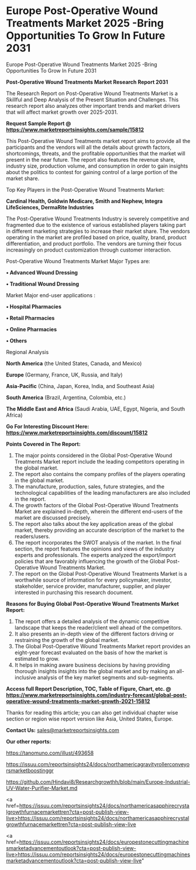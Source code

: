 # Europe Post-Operative Wound Treatments Market 2025 -Bring Opportunities To Grow In Future 2031
Europe Post-Operative Wound Treatments Market 2025 -Bring Opportunities To Grow In Future 2031

<strong>Post-Operative Wound Treatments Market Research Report 2031</strong>

The Research Report on Post-Operative Wound Treatments Market is a Skillful and Deep Analysis of the Present Situation and Challenges. This research report also analyzes other important trends and market drivers that will affect market growth over 2025-2031.

<strong>Request Sample Report @ <a href=https://www.marketreportsinsights.com/sample/15812>https://www.marketreportsinsights.com/sample/15812</a></strong>

This Post-Operative Wound Treatments market report aims to provide all the participants and the vendors will all the details about growth factors, shortcomings, threats, and the profitable opportunities that the market will present in the near future. The report also features the revenue share, industry size, production volume, and consumption in order to gain insights about the politics to contest for gaining control of a large portion of the market share.

Top Key Players in the Post-Operative Wound Treatments Market:

<strong>Cardinal Health, Goldwin Medicare, Smith and Nephew, Integra LifeSciences, DermaRite Industries</strong>

The Post-Operative Wound Treatments Industry is severely competitive and fragmented due to the existence of various established players taking part in different marketing strategies to increase their market share. The vendors operating in the market are profiled based on price, quality, brand, product differentiation, and product portfolio. The vendors are turning their focus increasingly on product customization through customer interaction.

Post-Operative Wound Treatments Market Major Types are:

<strong>• Advanced Wound Dressing

• Traditional Wound Dressing</strong>

Market Major end-user applications :

<strong>• Hospital Pharmacies

• Retail Pharmacies

• Online Pharmacies

• Others</strong>

Regional Analysis

</u><strong><b>North America</b></strong> (the United States, Canada, and Mexico)

<strong><b>Europe </b></strong>(Germany, France, UK, Russia, and Italy)

<strong><b>Asia-Pacific</b></strong> (China, Japan, Korea, India, and Southeast Asia)

<strong><b>South America</b></strong> (Brazil, Argentina, Colombia, etc.)

<strong><b>The Middle East and Africa</b></strong> (Saudi Arabia, UAE, Egypt, Nigeria, and South Africa)

<strong>Go For Interesting Discount Here: <a href=https://www.marketreportsinsights.com/discount/15812>https://www.marketreportsinsights.com/discount/15812</a></strong>

<strong>Points Covered in The Report:</strong>
<ol>
  <li>The major points considered in the Global Post-Operative Wound Treatments Market report include the leading competitors operating in the global market.</li>
  <li>The report also contains the company profiles of the players operating in the global market.</li>
  <li>The manufacture, production, sales, future strategies, and the technological capabilities of the leading manufacturers are also included in the report.</li>
  <li>The growth factors of the Global Post-Operative Wound Treatments Market are explained in-depth, wherein the different end-users of the market are discussed precisely.</li>
  <li>The report also talks about the key application areas of the global market, thereby providing an accurate description of the market to the readers/users.</li>
  <li>The report incorporates the SWOT analysis of the market. In the final section, the report features the opinions and views of the industry experts and professionals. The experts analyzed the export/import policies that are favorably influencing the growth of the Global Post-Operative Wound Treatments Market.</li>
  <li>The report on the Global Post-Operative Wound Treatments Market is a worthwhile source of information for every policymaker, investor, stakeholder, service provider, manufacturer, supplier, and player interested in purchasing this research document.</li>
</ol>
<strong>Reasons for Buying Global Post-Operative Wound Treatments Market Report:</strong>

<ol>
  <li>The report offers a detailed analysis of the dynamic competitive landscape that keeps the reader/client well ahead of the competitors.</li>
  <li>It also presents an in-depth view of the different factors driving or restraining the growth of the global market.</li>
  <li>The Global Post-Operative Wound Treatments Market report provides an eight-year forecast evaluated on the basis of how the market is estimated to grow.</li>
  <li>It helps in making aware business decisions by having providing thorough insights insights into the global market and by making an all-inclusive analysis of the key market segments and sub-segments.</li>
</ol>
<strong>Access full Report Description, TOC, Table of Figure, Chart, etc. @ <a href=https://www.marketreportsinsights.com/industry-forecast/global-post-operative-wound-treatments-market-growth-2021-15812>https://www.marketreportsinsights.com/industry-forecast/global-post-operative-wound-treatments-market-growth-2021-15812</a></strong>


Thanks for reading this article; you can also get individual chapter wise section or region wise report version like Asia, United States, Europe.

<strong>Contact Us:</strong>
sales@marketreportsinsights.com

<strong>Our other reports:</strong>

<a href=https://tanomuno.com/illust/493658>https://tanomuno.com/illust/493658</a>

<a href=https://issuu.com/reportsinsights24/docs/northamericagravityrollerconveyorsmarketboostinggr>https://issuu.com/reportsinsights24/docs/northamericagravityrollerconveyorsmarketboostinggr</a>

<a href=https://github.com/Hindavi8/Researchgrowthh/blob/main/Europe-Industrial-UV-Water-Purifier-Market.md>https://github.com/Hindavi8/Researchgrowthh/blob/main/Europe-Industrial-UV-Water-Purifier-Market.md</a>

<a href=https://issuu.com/reportsinsights24/docs/northamericasapphirecrystalgrowthfurnacemarkettren?cta=post-publish-view-live>https://issuu.com/reportsinsights24/docs/northamericasapphirecrystalgrowthfurnacemarkettren?cta=post-publish-view-live</a>

<a href=https://issuu.com/reportsinsights24/docs/europestonecuttingmachinesmarketadvancementoutlook?cta=post-publish-view-live>https://issuu.com/reportsinsights24/docs/europestonecuttingmachinesmarketadvancementoutlook?cta=post-publish-view-live</a>"
